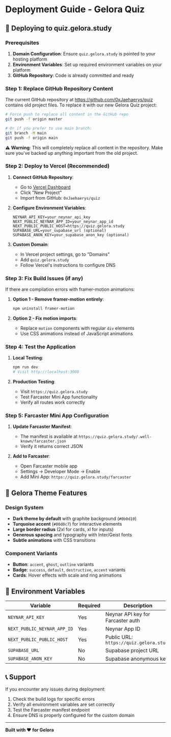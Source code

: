 # Deployment Guide - Gelora Quiz

## 🚀 Deploying to quiz.gelora.study

### Prerequisites

1. **Domain Configuration**: Ensure `quiz.gelora.study` is pointed to your hosting platform
2. **Environment Variables**: Set up required environment variables on your platform
3. **GitHub Repository**: Code is already committed and ready

### Step 1: Replace GitHub Repository Content

The current GitHub repository at https://github.com/0xJaehaerys/quiz contains old project files. To replace it with our new Gelora Quiz project:

```bash
# Force push to replace all content in the GitHub repo
git push -f origin master

# Or if you prefer to use main branch:
git branch -M main
git push -f origin main
```

⚠️ **Warning**: This will completely replace all content in the repository. Make sure you've backed up anything important from the old project.

### Step 2: Deploy to Vercel (Recommended)

1. **Connect GitHub Repository**:
   - Go to [Vercel Dashboard](https://vercel.com/dashboard)
   - Click "New Project"
   - Import from GitHub: `0xJaehaerys/quiz`

2. **Configure Environment Variables**:
   ```env
   NEYNAR_API_KEY=your_neynar_api_key
   NEXT_PUBLIC_NEYNAR_APP_ID=your_neynar_app_id
   NEXT_PUBLIC_PUBLIC_HOST=https://quiz.gelora.study
   SUPABASE_URL=your_supabase_url (optional)
   SUPABASE_ANON_KEY=your_supabase_anon_key (optional)
   ```

3. **Custom Domain**:
   - In Vercel project settings, go to "Domains"
   - Add `quiz.gelora.study`
   - Follow Vercel's instructions to configure DNS

### Step 3: Fix Build Issues (if any)

If there are compilation errors with framer-motion animations:

1. **Option 1 - Remove framer-motion entirely**:
   ```bash
   npm uninstall framer-motion
   ```

2. **Option 2 - Fix motion imports**:
   - Replace `motion` components with regular `div` elements
   - Use CSS animations instead of JavaScript animations

### Step 4: Test the Application

1. **Local Testing**:
   ```bash
   npm run dev
   # Visit http://localhost:3000
   ```

2. **Production Testing**:
   - Visit `https://quiz.gelora.study`
   - Test Farcaster Mini App functionality
   - Verify all routes work correctly

### Step 5: Farcaster Mini App Configuration

1. **Update Farcaster Manifest**:
   - The manifest is available at `https://quiz.gelora.study/.well-known/farcaster.json`
   - Verify it returns correct JSON

2. **Add to Farcaster**:
   - Open Farcaster mobile app
   - Settings → Developer Mode → Enable
   - Add Mini App: `https://quiz.gelora.study/farcaster`

## 🎨 Gelora Theme Features

### Design System
- **Dark theme by default** with graphite background (`#0b0d10`)
- **Turquoise accent** (`#00d0c7`) for interactive elements
- **Large border radius** (2xl for cards, xl for inputs)
- **Generous spacing** and typography with Inter/Geist fonts
- **Subtle animations** with CSS transitions

### Component Variants
- **Button**: `accent`, `ghost`, `outline` variants
- **Badge**: `success`, `default`, `destructive`, `accent` variants
- **Cards**: Hover effects with scale and ring animations

## 🔧 Environment Variables

| Variable | Required | Description |
|----------|----------|-------------|
| `NEYNAR_API_KEY` | Yes | Neynar API key for Farcaster auth |
| `NEXT_PUBLIC_NEYNAR_APP_ID` | Yes | Neynar App ID |
| `NEXT_PUBLIC_PUBLIC_HOST` | Yes | Public URL: `https://quiz.gelora.study` |
| `SUPABASE_URL` | No | Supabase project URL |
| `SUPABASE_ANON_KEY` | No | Supabase anonymous key |

## 📞 Support

If you encounter any issues during deployment:
1. Check the build logs for specific errors
2. Verify all environment variables are set correctly
3. Test the Farcaster manifest endpoint
4. Ensure DNS is properly configured for the custom domain

---

**Built with ❤️ for Gelora**
